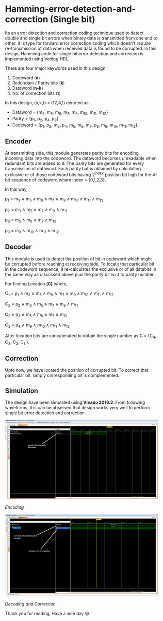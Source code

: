 # Hamming-error-detection-and-correction (Single bit)
Its an error detection and correction coding technique used to detect double and single bit errors when binary data is transmitted from one end to other. It is type for forward error correction coding which doesn't require re-transmission of data when received data is found to be corrupted. In this design, Hamming code for single bit error detection and correction is implemented using Verilog HDL.

There are four major keywords used in this design:
1. Codeword (**n**)
2. Redundant / Parity bits (**k**)
3. Dataword (**n-k**)
4. No. of correction bits (**t**)

In this design, (n,k,t) = (12,4,1) denoted as:
* Dataword = {m<sub>3</sub>, m<sub>5</sub>, m<sub>6</sub>, m<sub>7</sub>, m<sub>9</sub>, m<sub>10</sub>, m<sub>11</sub>, m<sub>12</sub>}
* Parity = {p<sub>1</sub>, p<sub>2</sub>, p<sub>4</sub>, p<sub>8</sub>}
* Codeword = {p<sub>1</sub>, p<sub>2</sub>, m<sub>3</sub>, p<sub>4</sub>, m<sub>5</sub>, m<sub>6</sub>, m<sub>7</sub>, p<sub>8</sub>, m<sub>9</sub>, m<sub>10</sub>, m<sub>11</sub>, m<sub>12</sub>}

## Encoder
At transmitting side, this module generates parity bits for encoding incoming data into the codeword. The dataword becomes unreadable when redundant bits are added to it. The parity bits are generated for every transmission of dataword. Each parity but is obtained by calculating exclusive or of those codeword bits having 2<sup>index</sup> position bit high for the 4-bit sequence of codeword where index = {0,1,2,3}.

In this way, 

p<sub>1</sub> = m<sub>3</sub> &and; m<sub>5</sub> &and; m<sub>6</sub> &and; m<sub>7</sub> &and;  m<sub>9</sub>  &and; m<sub>10</sub>  &and; m<sub>11</sub>  &and; m<sub>12</sub>

p<sub>2</sub> =  m<sub>3</sub> &and; m<sub>5</sub> &and; m<sub>7</sub> &and;  m<sub>9</sub>  &and; m<sub>11</sub>

p<sub>3</sub> = m<sub>5</sub> &and; m<sub>6</sub> &and; m<sub>7</sub> &and; m<sub>12</sub>

p<sub>3</sub> = m<sub>9</sub>  &and; m<sub>10</sub>  &and; m<sub>11</sub>  &and; m<sub>12</sub>

## Decoder
This module is used to detect the position of bit in codeword which might be corrupted before reaching at receiving side. To locate that particular bit in the codeword sequence, it re-calculates the exclusive or of all databits in the same way as discussed above plus the parity bit w.r.t to parity number.

For finding Location **(C)** where,

C<sub>1</sub> = p<sub>1</sub> &and; m<sub>3</sub> &and; m<sub>5</sub> &and; m<sub>6</sub> &and; m<sub>7</sub> &and;  m<sub>9</sub>  &and; m<sub>10</sub>  &and; m<sub>11</sub>  &and; m<sub>12</sub>

C<sub>2</sub> =  p<sub>2</sub> &and; m<sub>3</sub> &and; m<sub>5</sub> &and; m<sub>7</sub> &and;  m<sub>9</sub>  &and; m<sub>11</sub>

C<sub>3</sub> = p<sub>3</sub> &and; m<sub>5</sub> &and; m<sub>6</sub> &and; m<sub>7</sub> &and; m<sub>12</sub>

C<sub>3</sub> = p<sub>4</sub> &and; m<sub>9</sub>  &and; m<sub>10</sub>  &and; m<sub>11</sub>  &and; m<sub>12</sub>

After location bits are concatenated to obtain the single number as C = {C<sub>4</sub>, C<sub>3</sub>, C<sub>2</sub>, C<sub>1</sub> }.

## Correction
Upto now, we have located the position of corrupted bit. To correct that particular bit, simply corresponding bit is complemented.

## Simulation
The design have been simulated using **Vivado 2016.2**. From following waveforms, it is can be observed that design works very well to perform single bit error detection and correction.


<img src="./Images/encoding simulation graph.PNG">

*Encoding*

<img src="./Images/decoding simulation graph.PNG">

*Decoding and Correction*


Thank you for reading, Have a nice day :smiley:.
